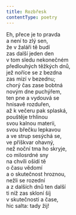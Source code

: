 ```yaml
---
title: Rozbřesk
contentType: poetry
---
```


Eh, přece je to pravda  
a není to zlý sen,  
že v žaláři tě budí  
zas další jeden den  
v tom sledu nekonečném  
předlouhých těžkých dnů,  
jež noříce se z bezdna  
zas mizí v bezednu;  
chorý čas zase bobtná  
novým dne puchýřem,  
ten pne a vydouvá se  
hnisavě rozduřen,  
až k večeru pak splaská,  
pouštěje trhlinou  
svou kalnou materii,  
svou břečku lepkavou  
a ve strup sesýchá se,  
ve příškvar ohavný,  
než noční tma ho skryje,  
co milosrdné sny  
na chvíli ošidí tě  
o času vědomí  
a o skutečnost hroznou,  
nežli se rozední  
a z dalších dnů ten další  
ti níž zas skloní šíj  
v skutečnosti a čase,  
hic salta: tady žij!
